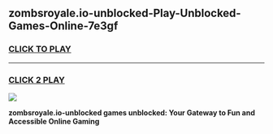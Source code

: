 
## zombsroyale.io-unblocked-Play-Unblocked-Games-Online-7e3gf
<h3>
<a href="https://premium76.site?title=zombsroyale.io-unblocked&ref=25A">CLICK TO PLAY</a></h3>
<hr>

<h3>
<a href="https://premium76.site?title=zombsroyale.io-unblocked&ref=25A">CLICK 2 PLAY</a>
  
</h3>

<a href="https://premium76.site?title=zombsroyale.io-unblocked&ref=25A"><img src="https://clearcache.store/games.png"></a>


**zombsroyale.io-unblocked games unblocked: Your Gateway to Fun and Accessible Online Gaming**
